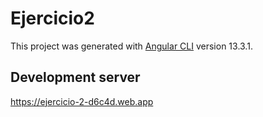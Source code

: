 # Ejercicio2

This project was generated with [Angular CLI](https://github.com/angular/angular-cli) version 13.3.1.

## Development server

https://ejercicio-2-d6c4d.web.app
